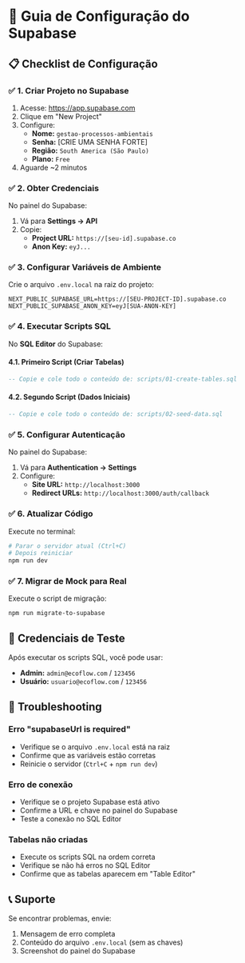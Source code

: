 # 🚀 Guia de Configuração do Supabase

## 📋 Checklist de Configuração

### ✅ 1. Criar Projeto no Supabase
1. Acesse: https://app.supabase.com
2. Clique em "New Project"
3. Configure:
   - **Nome:** `gestao-processos-ambientais`
   - **Senha:** [CRIE UMA SENHA FORTE]
   - **Região:** `South America (São Paulo)`
   - **Plano:** `Free`
4. Aguarde ~2 minutos

### ✅ 2. Obter Credenciais
No painel do Supabase:
1. Vá para **Settings → API**
2. Copie:
   - **Project URL:** `https://[seu-id].supabase.co`
   - **Anon Key:** `eyJ...`

### ✅ 3. Configurar Variáveis de Ambiente
Crie o arquivo `.env.local` na raiz do projeto:

```env
NEXT_PUBLIC_SUPABASE_URL=https://[SEU-PROJECT-ID].supabase.co
NEXT_PUBLIC_SUPABASE_ANON_KEY=eyJ[SUA-ANON-KEY]
```

### ✅ 4. Executar Scripts SQL
No **SQL Editor** do Supabase:

#### 4.1. Primeiro Script (Criar Tabelas)
```sql
-- Copie e cole todo o conteúdo de: scripts/01-create-tables.sql
```

#### 4.2. Segundo Script (Dados Iniciais)
```sql
-- Copie e cole todo o conteúdo de: scripts/02-seed-data.sql
```

### ✅ 5. Configurar Autenticação
No painel do Supabase:
1. Vá para **Authentication → Settings**
2. Configure:
   - **Site URL:** `http://localhost:3000`
   - **Redirect URLs:** `http://localhost:3000/auth/callback`

### ✅ 6. Atualizar Código
Execute no terminal:
```bash
# Parar o servidor atual (Ctrl+C)
# Depois reiniciar
npm run dev
```

### ✅ 7. Migrar de Mock para Real
Execute o script de migração:
```bash
npm run migrate-to-supabase
```

## 🧪 Credenciais de Teste
Após executar os scripts SQL, você pode usar:
- **Admin:** `admin@ecoflow.com` / `123456`
- **Usuário:** `usuario@ecoflow.com` / `123456`

## 🔧 Troubleshooting

### Erro "supabaseUrl is required"
- Verifique se o arquivo `.env.local` está na raiz
- Confirme que as variáveis estão corretas
- Reinicie o servidor (`Ctrl+C` + `npm run dev`)

### Erro de conexão
- Verifique se o projeto Supabase está ativo
- Confirme a URL e chave no painel do Supabase
- Teste a conexão no SQL Editor

### Tabelas não criadas
- Execute os scripts SQL na ordem correta
- Verifique se não há erros no SQL Editor
- Confirme que as tabelas aparecem em "Table Editor"

## 📞 Suporte
Se encontrar problemas, envie:
1. Mensagem de erro completa
2. Conteúdo do arquivo `.env.local` (sem as chaves)
3. Screenshot do painel do Supabase